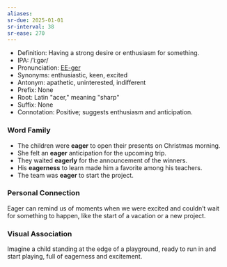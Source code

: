 ```yaml
---
aliases:
sr-due: 2025-01-01
sr-interval: 38
sr-ease: 270
---
```

- Definition: Having a strong desire or enthusiasm for something.
- IPA: /ˈiːɡər/
- Pronunciation: [EE-ger](https://www.google.com/search?q=how+to+pronounce=eager)
- Synonyms: enthusiastic, keen, excited
- Antonym: apathetic, uninterested, indifferent
- Prefix: None
- Root: Latin "acer," meaning "sharp"
- Suffix: None
- Connotation: Positive; suggests enthusiasm and anticipation.

### Word Family
- The children were **eager** to open their presents on Christmas morning.
- She felt an **eager** anticipation for the upcoming trip.
- They waited **eagerly** for the announcement of the winners.
- His **eagerness** to learn made him a favorite among his teachers.
- The team was **eager** to start the project.

### Personal Connection

Eager can remind us of moments when we were excited and couldn’t wait for something to happen, like the start of a vacation or a new project.

### Visual Association

Imagine a child standing at the edge of a playground, ready to run in and start playing, full of eagerness and excitement.